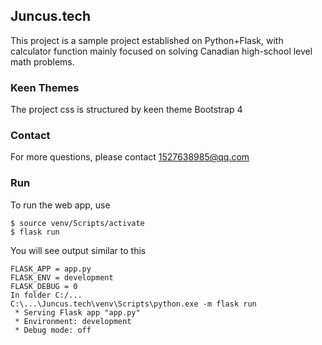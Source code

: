 ## Juncus.tech
This project is a sample project established on Python+Flask, with calculator function mainly focused on solving Canadian high-school level math problems.

### Keen Themes

The project css is structured by keen theme Bootstrap 4

### Contact

For more questions, please contact 1527638985@qq.com

### Run

To run the web app, use

```
$ source venv/Scripts/activate
$ flask run
```

You will see output similar to this
```
FLASK_APP = app.py
FLASK_ENV = development
FLASK_DEBUG = 0
In folder C:/...
C:\...\Juncus.tech\venv\Scripts\python.exe -m flask run
 * Serving Flask app "app.py"
 * Environment: development
 * Debug mode: off 
```
